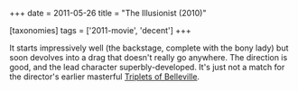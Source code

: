 +++
date = 2011-05-26
title = "The Illusionist (2010)"

[taxonomies]
tags = ['2011-movie', 'decent']
+++

It starts impressively well (the backstage, complete with the bony lady)
but soon devolves into a drag that doesn\'t really go anywhere. The
direction is good, and the lead character superbly-developed. It\'s just
not a match for the director\'s earlier masterful [Triplets of
Belleville].

  [Triplets of Belleville]: http://movies.tshepang.net/the-triplets-of-belleville-2003
